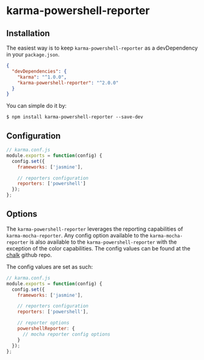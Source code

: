 # karma-powershell-reporter

## Installation
The easiest way is to keep `karma-powershell-reporter` as a devDependency in your `package.json`.
```json
{
  "devDependencies": {
    "karma": "^1.0.0",
    "karma-powershell-reporter": "^2.0.0"
  }
}
```

You can simple do it by:

    $ npm install karma-powershell-reporter --save-dev

## Configuration
```js
// karma.conf.js
module.exports = function(config) {
  config.set({
    frameworks: ['jasmine'],

    // reporters configuration
    reporters: ['powershell']
  });
};
```

## Options
The `karma-powershell-reporter` leverages the reporting capabilities of `karma-mocha-reporter`. Any config option available to the `karma-mocha-reporter` is also available to the `karma-powershell-reporter` with the exception of the color capabilities. The config values can be found at the [chalk](https://github.com/litixsoft/karma-mocha-reporter#karma-mocha-reporter) github repo.

The config values are set as such:

```js
// karma.conf.js
module.exports = function(config) {
  config.set({
    frameworks: ['jasmine'],

    // reporters configuration
    reporters: ['powershell'],

    // reporter options
    powershellReporter: {
      // mocha reporter config options
    }
  });
};
```
